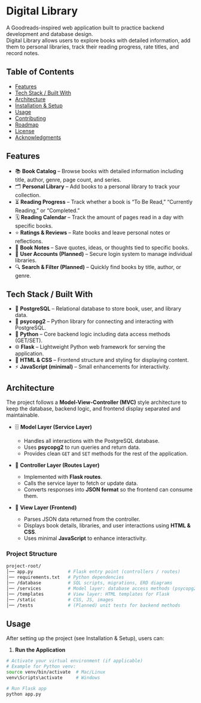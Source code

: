 <!-- 
📌 Essential Sections for a Professional README

1. Project Title & Description  
2. Table of Contents  
3. Features  
4. Tech Stack / Built With  
5. Installation & Setup  
6. Usage / Examples  
7. Project Structure  
8. Contributing  
9. Roadmap / Future Improvements  
10. License  
11. Acknowledgments / Credits  
-->

# Digital Library
A Goodreads-inspired web application built to practice backend development and database design.  
Digital Library allows users to explore books with detailed information, add them to personal libraries, track their reading progress, rate titles, and record notes. 

## Table of Contents
- [Features](#features)
- [Tech Stack / Built With](#tech-stack--built-with)
- [Architecture](#architecture)
- [Installation & Setup](#installation--setup)
- [Usage](#usage)
- [Contributing](#contributing)
- [Roadmap](#roadmap)
- [License](#license)
- [Acknowledgments](#acknowledgments)

## Features

- 📚 **Book Catalog** – Browse books with detailed information including title, author, genre, page count, and series.  
- 🗂 **Personal Library** – Add books to a personal library to track your collection.  
- ⏳ **Reading Progress** – Track whether a book is “To Be Read,” “Currently Reading,” or “Completed.”  
- 🗓️ **Reading Calendar** – Track the amount of pages read in a day with specific books.  
- ⭐ **Ratings & Reviews** – Rate books and leave personal notes or reflections.  
- 📝 **Book Notes** – Save quotes, ideas, or thoughts tied to specific books.  
- 👥 **User Accounts (Planned)** – Secure login system to manage individual libraries.  
- 🔍 **Search & Filter (Planned)** – Quickly find books by title, author, or genre.  

## Tech Stack / Built With

- 🐘 **PostgreSQL** – Relational database to store book, user, and library data.  
- 🔗 **psycopg2** – Python library for connecting and interacting with PostgreSQL.  
- 🐍 **Python** – Core backend logic including data access methods (GET/SET).  
- 🌐 **Flask** – Lightweight Python web framework for serving the application.  
- 🎨 **HTML & CSS** – Frontend structure and styling for displaying content.  
- ⚡ **JavaScript (minimal)** – Small enhancements for interactivity.  

## Architecture

The project follows a **Model-View-Controller (MVC)** style architecture to keep the database, backend logic, and frontend display separated and maintainable.  

- 🗄 **Model Layer (Service Layer)**  
  - Handles all interactions with the PostgreSQL database.  
  - Uses **psycopg2** to run queries and return data.  
  - Provides clean `GET` and `SET` methods for the rest of the application.  

- 🔧 **Controller Layer (Routes Layer)**  
  - Implemented with **Flask routes**.  
  - Calls the service layer to fetch or update data.  
  - Converts responses into **JSON format** so the frontend can consume them.  

- 🎨 **View Layer (Frontend)**  
  - Parses JSON data returned from the controller.  
  - Displays book details, libraries, and user interactions using **HTML & CSS**.  
  - Uses minimal **JavaScript** to enhance interactivity.  

### Project Structure

```bash
project-root/
│── app.py             # Flask entry point (controllers / routes)
│── requirements.txt   # Python dependencies
│── /database          # SQL scripts, migrations, ERD diagrams
│── /services          # Model layer: database access methods (psycopg2)
│── /templates         # View layer: HTML templates for Flask
│── /static            # CSS, JS, images
│── /tests             # (Planned) unit tests for backend methods
```

## Usage

After setting up the project (see Installation & Setup), users can:

1. **Run the Application**
```bash
# Activate your virtual environment (if applicable)
# Example for Python venv:
source venv/bin/activate  # Mac/Linux
venv\Scripts\activate     # Windows

# Run Flask app
python app.py
```

